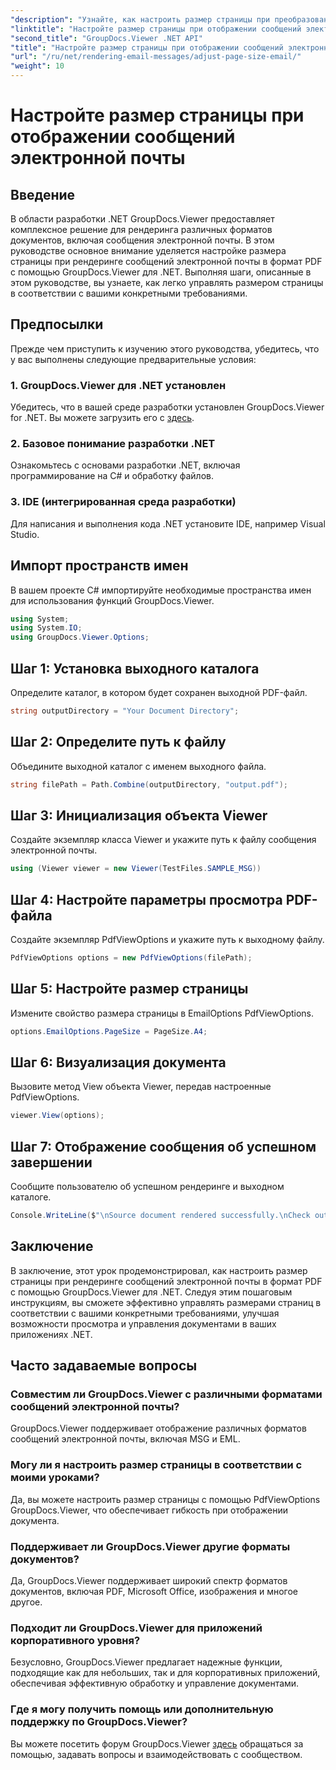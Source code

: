```yaml
---
"description": "Узнайте, как настроить размер страницы при преобразовании сообщений электронной почты в PDF с помощью GroupDocs.Viewer для .NET. Повысьте эффективность просмотра документов."
"linktitle": "Настройте размер страницы при отображении сообщений электронной почты"
"second_title": "GroupDocs.Viewer .NET API"
"title": "Настройте размер страницы при отображении сообщений электронной почты"
"url": "/ru/net/rendering-email-messages/adjust-page-size-email/"
"weight": 10
---
```


# Настройте размер страницы при отображении сообщений электронной почты

## Введение
В области разработки .NET GroupDocs.Viewer предоставляет комплексное решение для рендеринга различных форматов документов, включая сообщения электронной почты. В этом руководстве основное внимание уделяется настройке размера страницы при рендеринге сообщений электронной почты в формат PDF с помощью GroupDocs.Viewer для .NET. Выполняя шаги, описанные в этом руководстве, вы узнаете, как легко управлять размером страницы в соответствии с вашими конкретными требованиями.
## Предпосылки
Прежде чем приступить к изучению этого руководства, убедитесь, что у вас выполнены следующие предварительные условия:
### 1. GroupDocs.Viewer для .NET установлен
Убедитесь, что в вашей среде разработки установлен GroupDocs.Viewer for .NET. Вы можете загрузить его с [здесь](https://releases.groupdocs.com/viewer/net/).
### 2. Базовое понимание разработки .NET
Ознакомьтесь с основами разработки .NET, включая программирование на C# и обработку файлов.
### 3. IDE (интегрированная среда разработки)
Для написания и выполнения кода .NET установите IDE, например Visual Studio.

## Импорт пространств имен
В вашем проекте C# импортируйте необходимые пространства имен для использования функций GroupDocs.Viewer.

```csharp
using System;
using System.IO;
using GroupDocs.Viewer.Options;
```

## Шаг 1: Установка выходного каталога
Определите каталог, в котором будет сохранен выходной PDF-файл.
```csharp
string outputDirectory = "Your Document Directory";
```
## Шаг 2: Определите путь к файлу
Объедините выходной каталог с именем выходного файла.
```csharp
string filePath = Path.Combine(outputDirectory, "output.pdf");
```
## Шаг 3: Инициализация объекта Viewer
Создайте экземпляр класса Viewer и укажите путь к файлу сообщения электронной почты.
```csharp
using (Viewer viewer = new Viewer(TestFiles.SAMPLE_MSG))
```
## Шаг 4: Настройте параметры просмотра PDF-файла
Создайте экземпляр PdfViewOptions и укажите путь к выходному файлу.
```csharp
PdfViewOptions options = new PdfViewOptions(filePath);
```
## Шаг 5: Настройте размер страницы
Измените свойство размера страницы в EmailOptions PdfViewOptions.
```csharp
options.EmailOptions.PageSize = PageSize.A4;
```
## Шаг 6: Визуализация документа
Вызовите метод View объекта Viewer, передав настроенные PdfViewOptions.
```csharp
viewer.View(options);
```
## Шаг 7: Отображение сообщения об успешном завершении
Сообщите пользователю об успешном рендеринге и выходном каталоге.
```csharp
Console.WriteLine($"\nSource document rendered successfully.\nCheck output in {outputDirectory}.");
```

## Заключение
В заключение, этот урок продемонстрировал, как настроить размер страницы при рендеринге сообщений электронной почты в формат PDF с помощью GroupDocs.Viewer для .NET. Следуя этим пошаговым инструкциям, вы сможете эффективно управлять размерами страниц в соответствии с вашими конкретными требованиями, улучшая возможности просмотра и управления документами в ваших приложениях .NET.
## Часто задаваемые вопросы
### Совместим ли GroupDocs.Viewer с различными форматами сообщений электронной почты?
GroupDocs.Viewer поддерживает отображение различных форматов сообщений электронной почты, включая MSG и EML.
### Могу ли я настроить размер страницы в соответствии с моими уроками?
Да, вы можете настроить размер страницы с помощью PdfViewOptions GroupDocs.Viewer, что обеспечивает гибкость при отображении документа.
### Поддерживает ли GroupDocs.Viewer другие форматы документов?
Да, GroupDocs.Viewer поддерживает широкий спектр форматов документов, включая PDF, Microsoft Office, изображения и многое другое.
### Подходит ли GroupDocs.Viewer для приложений корпоративного уровня?
Безусловно, GroupDocs.Viewer предлагает надежные функции, подходящие как для небольших, так и для корпоративных приложений, обеспечивая эффективную обработку и управление документами.
### Где я могу получить помощь или дополнительную поддержку по GroupDocs.Viewer?
Вы можете посетить форум GroupDocs.Viewer [здесь](https://forum.groupdocs.com/c/viewer/9) обращаться за помощью, задавать вопросы и взаимодействовать с сообществом.